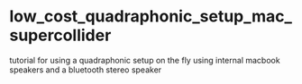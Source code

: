 # low_cost_quadraphonic_setup_mac_supercollider
tutorial for using a quadraphonic setup on the fly using internal macbook speakers and a bluetooth stereo speaker
